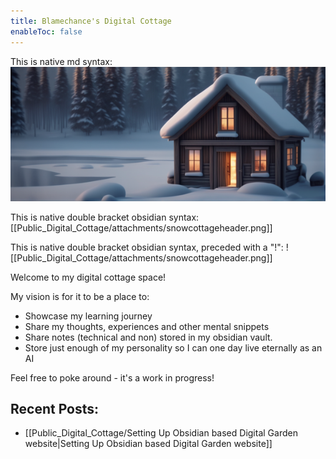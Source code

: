```yaml
---
title: Blamechance's Digital Cottage
enableToc: false
---
```

This is native md syntax: 
![snowcottageheader.png](/content/Public_Digital_Cottage/attachments/snowcottageheader.png)

This is native double bracket obsidian syntax: 
[[Public_Digital_Cottage/attachments/snowcottageheader.png]]

This is native double bracket obsidian syntax, preceded with a "!": 
![[Public_Digital_Cottage/attachments/snowcottageheader.png]]

Welcome to my digital cottage space!

My vision is for it to be a place to:
- Showcase my learning journey
- Share my thoughts, experiences and other mental snippets
- Share notes (technical and non) stored in my obsidian vault. 
- Store just enough of my personality so I can one day live eternally as an AI 

Feel free to poke around - it's a work in progress! 


##  Recent Posts: 
- [[Public_Digital_Cottage/Setting Up Obsidian based Digital Garden website|Setting Up Obsidian based Digital Garden website]]
